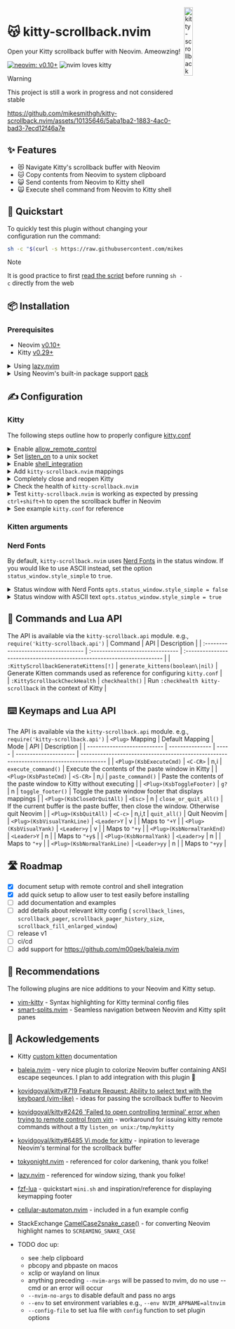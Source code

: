 <img src="https://github.com/mikesmithgh/kitty-scrollback.nvim/assets/10135646/a7357844-e0e4-4053-8c77-6d129528504f" alt="kitty-scrollback" style="width: 20%" align="right" />

# 😽 kitty-scrollback.nvim
Open your Kitty scrollback buffer with Neovim. Ameowzing!

[![neovim: v0.10+](https://img.shields.io/static/v1?style=flat-square&label=neovim&message=v0.10%2b&logo=neovim&labelColor=282828&logoColor=8faa80&color=414b32)](https://neovim.io/)
![nvim loves kitty](https://img.shields.io/static/v1?style=fl&label=%E2%9D%A4%EF%B8%8F&message=%F0%9F%90%B1&logo=neovim&labelColor=282828&logoColor=8faa80&color=282828)
> [!WARNING]  
> This project is still a work in progress and not considered stable

https://github.com/mikesmithgh/kitty-scrollback.nvim/assets/10135646/5aba1ba2-1883-4ac0-bad3-7ecd12f46a7e

## ✨ Features
- 😻 Navigate Kitty's scrollback buffer with Neovim
- 🐱 Copy contents from Neovim to system clipboard
- 😺 Send contents from Neovim to Kitty shell
- 🙀 Execute shell command from Neovim to Kitty shell

## 🏃 Quickstart

To quickly test this plugin without changing your configuration run the command:
```sh
sh -c "$(curl -s https://raw.githubusercontent.com/mikesmithgh/kitty-scrollback.nvim/main/scripts/mini.sh)"
```
> [!NOTE]  
> It is good practice to first
> [read the script](https://github.com/mikesmithgh/kitty-scrollback.nvim/blob/main/scripts/mini.sh)
> before running `sh -c` directly from the web

## 📦 Installation

### Prerequisites
- Neovim [v0.10+](https://github.com/neovim/neovim/releases)
- Kitty [v0.29+](https://github.com/kovidgoyal/kitty/releases)

<details>

<summary>Using <a href="https://github.com/folke/lazy.nvim">lazy.nvim</a></summary>

```lua
  {
    'mikesmithgh/kitty-scrollback.nvim',
    enabled = true,
    lazy = true,
    cmd = { 'KittyScrollbackGenerateKittens', 'KittyScrollbackCheckHealth' },
    config = function()
      require('kitty-scrollback').setup()
    end,
  }
```

</details>
<details>

<summary>Using Neovim's built-in package support <a href="https://neovim.io/doc/user/usr_05.html#05.4">pack</a></summary>

```bash
mkdir -p "$HOME/.local/share/nvim/site/pack/mikesmithgh/start/"
cd $HOME/.local/share/nvim/site/pack/mikesmithgh/start
git clone git@github.com:mikesmithgh/kitty-scrollback.nvim.git
nvim -u NONE -c "helptags kitty-scrollback.nvim/doc" -c q
mkdir -p "$HOME/.config/nvim"
echo "require('kitty-scrollback').setup()" >> "$HOME/.config/nvim/init.lua"
```

</details>

## ✍️ Configuration

### Kitty 
The following steps outline how to properly configure [kitty.conf](https://sw.kovidgoyal.net/kitty/conf/)

<details>
<summary>Enable <a href="https://sw.kovidgoyal.net/kitty/conf/#opt-kitty.allow_remote_control">allow_remote_control</a></summary>

  - Valid values are `yes`, `socket`, `socket-only`
  - If `kitty-scrollback.nvim` is the only application controlling Kitty then `socket-only` is preferred to continue denying TTY requests.

</details>
<details>
<summary>Set <a href="https://sw.kovidgoyal.net/kitty/conf/#opt-kitty.listen_on">listen_on</a> to a unix socket</summary>

  - For example, `listen_on unix:/tmp/kitty`

</details>
<details>
<summary>Enable <a href="https://sw.kovidgoyal.net/kitty/conf/#opt-kitty.shell_integration">shell_integration</a></summary>

  - Set `shell_integration` to `enabled`
  - Do not add the option `no-prompt-mark`

</details>
<details>
<summary>Add <code>kitty-scrollback.nvim</code> mappings</summary>

  - Generate default Kitten mappings and add to `kitty.conf`
  ```sh
  nvim --headless +'KittyScrollbackGenerateKittens' +'set nonumber' +'set norelativenumber' +'%print' +'quit!' 2>&1
  ```

</details>

<details>
<summary>Completely close and reopen Kitty</summary>
</details>

</details>
<details>
<summary>Check the health of <code>kitty-scrollback.nvim</code></summary>

  ```sh
  nvim +'KittyScrollbackCheckHealth' +'quit!'
  ```
  - Follow the instructions of any `ERROR` or `WARNINGS` reported during the healthcheck

</details>
<details>
<summary>Test <code>kitty-scrollback.nvim</code> is working as expected by pressing <code>ctrl+shift+h</code> to open the scrollback buffer in Neovim</summary>
</details>

<details>
<summary>See example <code>kitty.conf</code> for reference</summary>

  ```sh
  allow_remote_control yes
  listen_on unix:/tmp/kitty
  shell_integration enabled
  
  # kitty-scrollback.nvim Kitten alias
  action_alias kitty_scrollback_nvim kitten /Users/mike/gitrepos/kitty-scrollback.nvim/python/kitty_scrollback_nvim.py --cwd /Users/mike/gitrepos/kitty-scrollback.nvim/lua/kitty-scrollback/configs
   
  # Browse scrollback buffer in nvim
  map ctrl+shift+h kitty_scrollback_nvim
  # Browse output of the last shell command in nvim
  map ctrl+shift+g kitty_scrollback_nvim --config-file get_text_last_cmd_output.lua
  # Show clicked command output in nvim
  mouse_map ctrl+shift+right press ungrabbed combine : mouse_select_command_output : kitty_scrollback_nvim --config-file get_text_last_visited_cmd_output.lua
  ```
  
</details>

### Kitten arguments

### Nerd Fonts 
By default, `kitty-scrollback.nvim` uses [Nerd Fonts](https://www.nerdfonts.com) in the status window. If you would like to 
use ASCII instead, set the option `status_window.style_simple` to `true`. 

<details>
  <summary>Status window with Nerd Fonts <code>opts.status_window.style_simple = false</code></summary>
  
  https://github.com/mikesmithgh/kitty-scrollback.nvim/assets/10135646/4cf5b303-5061-43da-a857-c99daea82332
  
</details>
<details>
  <summary>Status window with ASCII text <code>opts.status_window.style_simple = true</code></summary>
  
  https://github.com/mikesmithgh/kitty-scrollback.nvim/assets/10135646/a0e1b574-59ab-4abf-93a1-f314c7cd47b3
  
</details>


## 🫡 Commands and Lua API
The API is available via the `kitty-scrollback.api` module. e.g., `require('kitty-scrollback.api')`
| Command                              | API                              | Description                                                             |
| :----------------------------------- | :------------------------------- | :---------------------------------------------------------------------- |
| `:KittyScrollbackGenerateKittens[!]` | `generate_kittens(boolean\|nil)` | Generate Kitten commands used as reference for configuring `kitty.conf` |                 
| `:KittyScrollbackCheckHealth`        | `checkhealth()`                  | Run `:checkhealth kitty-scrollback` in the context of Kitty             |

## ⌨️ Keymaps and Lua API
The API is available via the `kitty-scrollback.api` module. e.g., `require('kitty-scrollback.api')`
| `<Plug>` Mapping            | Default Mapping | Mode  | API                   | Description                                                                             |
| --------------------------- | --------------- | ----- | --------------------- | --------------------------------------------------------------------------------------- |
| `<Plug>(KsbExecuteCmd)`     | `<C-CR>`        | n,i   | `execute_command()`   | Execute the contents of the paste window in Kitty                                       |
| `<Plug>(KsbPasteCmd)`       | `<S-CR>`        | n,i   | `paste_command()`     | Paste the contents of the paste window to Kitty without executing                       |
| `<Plug>(KsbToggleFooter)`   | `g?`            | n     | `toggle_footer()`     | Toggle the paste window footer that displays mappings                                   |
| `<Plug>(KsbCloseOrQuitAll)` | `<Esc>`         | n     | `close_or_quit_all()` | If the current buffer is the paste buffer, then close the window. Otherwise quit Neovim |
| `<Plug>(KsbQuitAll)`        | `<C-c>`         | n,i,t | `quit_all()`          | Quit Neovim                                                                             |
| `<Plug>(KsbVisualYankLine)` | `<Leader>Y`     | v     |                       | Maps to `"+Y`                                                                           |
| `<Plug>(KsbVisualYank)`     | `<Leader>y`     | v     |                       | Maps to `"+y`                                                                           |
| `<Plug>(KsbNormalYankEnd)`  | `<Leader>Y`     | n     |                       | Maps to `"+y$`                                                                          |
| `<Plug>(KsbNormalYank)`     | `<Leader>y`     | n     |                       | Maps to `"+y`                                                                           |
| `<Plug>(KsbNormalYankLine)` | `<Leader>yy`    | n     |                       | Maps to `"+yy`                                                                          |

## 🛣️ Roadmap
- [x] document setup with remote control and shell integration
- [x] add quick setup to allow user to test easily before installing
- [ ] add documentation and examples
- [ ] add details about relevant kitty config ( `scrollback_lines`, `scrollback_pager`, `scrollback_pager_history_size`, `scrollback_fill_enlarged_window`)
- [ ] release v1
- [ ] ci/cd
- [ ] add support for https://github.com/m00qek/baleia.nvim

## 👏 Recommendations
The following plugins are nice additions to your Neovim and Kitty setup.
- [vim-kitty](https://github.com/fladson/vim-kitty) - Syntax highlighting for Kitty terminal config files
- [smart-splits.nvim](https://github.com/mrjones2014/smart-splits.nvim) - Seamless navigation between Neovim and Kitty split panes 

## 🤝 Ackowledgements
- Kitty [custom kitten](https://sw.kovidgoyal.net/kitty/kittens/custom/) documentation
- [baleia.nvim](https://github.com/m00qek/baleia.nvim) - very nice plugin to colorize Neovim buffer containing ANSI escape seqeunces. I plan to add integration with this plugin 🤝
- [kovidgoyal/kitty#719 Feature Request: Ability to select text with the keyboard (vim-like)](https://github.com/kovidgoyal/kitty/issues/719) - ideas for passing the scrollback buffer to Neovim
- [kovidgoyal/kitty#2426 'Failed to open controlling terminal' error when trying to remote control from vim](https://github.com/kovidgoyal/kitty/issues/2426) - workaround for issuing kitty remote commands without a tty `listen_on unix:/tmp/mykitty`
- [kovidgoyal/kitty#6485 Vi mode for kitty](https://github.com/kovidgoyal/kitty/discussions/6485) - inpiration to leverage Neovim's terminal for the scrollback buffer
- [tokyonight.nvim](https://github.com/folke/tokyonight.nvim) - referenced for color darkening, thank you folke!
- [lazy.nvim](https://github.com/folke/lazy.nvim) - referenced for window sizing, thank you folke!
- [fzf-lua](https://github.com/ibhagwan/fzf-lua) - quickstart `mini.sh` and inspiration/reference for displaying keymapping footer
- [cellular-automaton.nvim](https://github.com/Eandrju/cellular-automaton.nvim) - included in a fun example config
- StackExchange [CamelCase2snake_case()](https://codegolf.stackexchange.com/a/177958/119424) - for converting Neovim highlight names to `SCREAMING_SNAKE_CASE`

- TODO doc up:
  - see :help clipboard
  - pbcopy and pbpaste on macos
  - xclip or wayland on linux
  - anything preceding `--nvim-args` will be passed to nvim, do no use --cmd or an error will occur
  - `--nvim-no-args` to disable default and pass no args
  - `--env` to set environment variables e.g., `--env NVIM_APPNAME=altnvim`
  - `--config-file` to set lua file with `config` function to set plugin options
